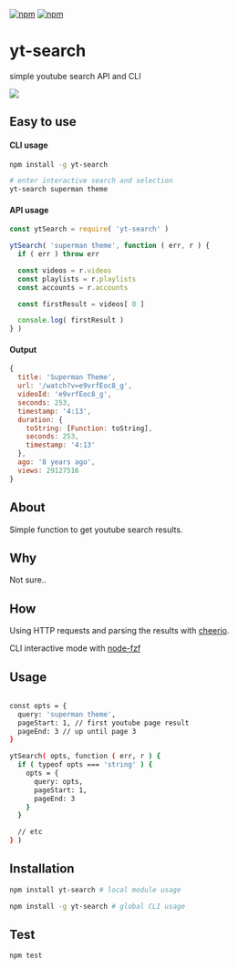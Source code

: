 [![npm](https://img.shields.io/npm/v/yt-search.svg?maxAge=3600&style=flat-square)](https://www.npmjs.com/package/yt-search)
[![npm](https://img.shields.io/npm/l/yt-search.svg?maxAge=3600&style=flat-square)](https://github.com/talmobi/yt-search/blob/master/LICENSE)

#  yt-search
simple youtube search API and CLI

![](https://thumbs.gfycat.com/ContentShockingCuttlefish-size_restricted.gif)

## Easy to use

#### CLI usage
```bash
npm install -g yt-search

# enter interactive search and selection
yt-search superman theme
```

#### API usage
```js
const ytSearch = require( 'yt-search' )

ytSearch( 'superman theme', function ( err, r ) {
  if ( err ) throw err

  const videos = r.videos
  const playlists = r.playlists
  const accounts = r.accounts

  const firstResult = videos[ 0 ]

  console.log( firstResult )
} )
```

#### Output
```js
{
  title: 'Superman Theme',
  url: '/watch?v=e9vrfEoc8_g',
  videoId: 'e9vrfEoc8_g',
  seconds: 253,
  timestamp: '4:13',
  duration: {
    toString: [Function: toString],
    seconds: 253,
    timestamp: '4:13'
  },
  ago: '8 years ago',
  views: 29127516
}
```

## About
Simple function to get youtube search results.

## Why
Not sure..

## How
Using HTTP requests and parsing the results with [cheerio](https://github.com/cheeriojs/cheerio).

CLI interactive mode with [node-fzf](https://github.com/talmobi/node-fzf)

## Usage
```bash

const opts = {
  query: 'superman theme',
  pageStart: 1, // first youtube page result
  pageEnd: 3 // up until page 3
}

ytSearch( opts, function ( err, r ) {
  if ( typeof opts === 'string' ) {
    opts = {
      query: opts,
      pageStart: 1,
      pageEnd: 3
    }
  }

  // etc
} )
```

## Installation
```bash
npm install yt-search # local module usage
```

```bash
npm install -g yt-search # global CLI usage
```

## Test
```
npm test
```
